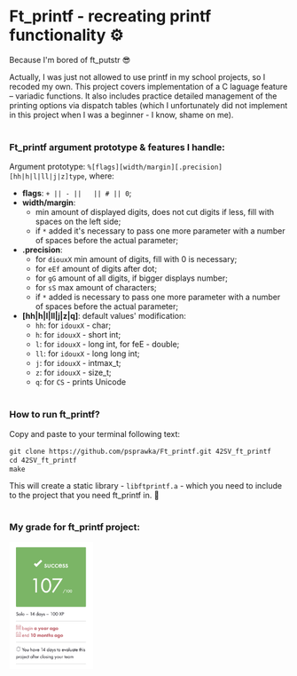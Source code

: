 # Ft_printf - recreating printf functionality ⚙️
Because I'm bored of ft_putstr :sunglasses:

Actually, I was just not allowed to use printf in my school projects, so I recoded my own. This project covers implementation of a C laguage feature – variadic functions. It also includes practice detailed management of the printing options via dispatch tables (which I unfortunately did not implement in this project when I was a beginner - I know, shame on me).
</br></br>

### Ft_printf argument prototype & features I handle:

 Argument prototype: ```%[flags][width/margin][.precision][hh|h|l|ll|j|z]type```, where:
* **flags**:		`+ || - ||`</pre>`   `</pre>`|| # || 0`;
* **width/margin**:
  - min amount of displayed digits, does not cut digits if less, fill with spaces on the left side;
  - if `*` added it's necessary to pass one more parameter with a number of spaces before the actual parameter;
* **.precision**:
  - for `diouxX` min amount of digits, fill with 0 is necessary;
  - for `eEf` amount of digits after dot;
  - for `gG` amount of all digits, if bigger displays number;
  - for `sS` max amount of characters;
  - if `*` added is necessary to pass one more parameter with a number of spaces before the actual parameter;
* **[hh|h|l|ll|j|z|q]**:	default values' modification:
  - `hh`:	for `idouxX` - char;
  - `h`:	for `idouxX` - short int;
  - `l`:	for `idouxX` - long int, for feE - double;
  - `ll`:	for `idouxX` - long long int;
  - `j`:	for `idouxX` - intmax_t;
  - `z`:	for `idouxX` - size_t;
  - `q`:	for `CS` - prints Unicode
</br></br>

### How to run ft_printf?
Copy and paste to your terminal following text:
```
git clone https://github.com/psprawka/Ft_printf.git 42SV_ft_printf
cd 42SV_ft_printf
make
```
This will create a static library - `libftprintf.a` - which you need to include to the project that you need ft_printf in. 🔧
</br></br>

### My grade for ft_printf project:
<p float="left">
  <img src="imgs/grade.png" width="30%"/>
</p>

